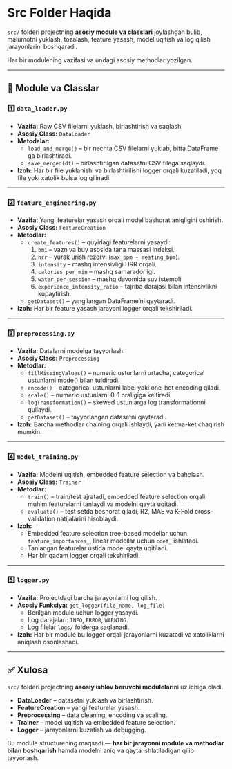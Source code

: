 # Src Folder Haqida

`src/` folderi projectning **asosiy module va classlari** joylashgan bulib, malumotni yuklash, tozalash, feature yasash, model uqitish va log qilish jarayonlarini boshqaradi.  

Har bir modulening vazifasi va undagi asosiy methodlar yozilgan.

---

## 📂 Module va Classlar

### 1️⃣ `data_loader.py`
- **Vazifa:** Raw CSV filelarni yuklash, birlashtirish va saqlash.
- **Asosiy Class:** `DataLoader`
- **Metodelar:**
  - `load_and_merge()` – bir nechta CSV filelarni yuklab, bitta DataFrame ga birlashtiradi.
  - `save_merged(df)` – birlashtirilgan datasetni CSV filega saqlaydi.
- **Izoh:** Har bir file yuklanishi va birlashtirilishi logger orqali kuzatiladi, yoq file yoki xatolik bulsa log qilinadi.

---

### 2️⃣ `feature_engineering.py`
- **Vazifa:** Yangi featurelar yasash orqali model bashorat aniqligini oshirish.
- **Asosiy Class:** `FeatureCreation`
- **Metodlar:**
  - `create_features()` – quyidagi featurelarni yasaydi:
    1. `bmi` – vazn va buy asosida tana massasi indeksi.
    2. `hrr` – yurak urish rezervi (`max_bpm - resting_bpm`).
    3. `intensity` – mashq intensivligi HRR orqali.
    4. `calories_per_min` – mashq samaradorligi.
    5. `water_per_session` – mashq davomida suv istemoli.
    6. `experience_intensity_ratio` – tajriba darajasi bilan intensivlikni kupaytirish.
  - `getDataset()` – yangilangan DataFrame’ni qaytaradi.
- **Izoh:** Har bir feature yasash jarayoni logger orqali tekshiriladi.

---

### 3️⃣ `preprocessing.py`
- **Vazifa:** Datalarni modelga tayyorlash.
- **Asosiy Class:** `Preprocessing`
- **Metodlar:**
  - `fillMissingValues()` – numeric ustunlarni urtacha, categorical ustunlarni mode() bilan tuldiradi.
  - `encode()` – categorical ustunlarni label yoki one-hot encoding qiladi.
  - `scale()` – numeric ustunlarni 0-1 oraligiga keltiradi.
  - `logTransformation()` – skewed ustunlarga log transformationni qullaydi.
  - `getDataset()` – tayyorlangan datasetni qaytaradi.
- **Izoh:** Barcha methodlar chaining orqali ishlaydi, yani ketma-ket chaqirish mumkin.

---

### 4️⃣ `model_training.py`
- **Vazifa:** Modelni uqitish, embedded feature selection va baholash.
- **Asosiy Class:** `Trainer`
- **Metodlar:**
  - `train()` – train/test ajratadi, embedded feature selection orqali muhim featurelarni tanlaydi va modelni qayta uqitadi.
  - `evaluate()` – test setda bashorat qiladi, R2, MAE va K-Fold cross-validation natijalarini hisoblaydi.
- **Izoh:**  
  - Embedded feature selection tree-based modellar uchun `feature_importances_`, linear modellar uchun `coef_` ishlatadi.  
  - Tanlangan featurelar ustida model qayta uqitiladi.  
  - Har bir qadam logger orqali tekshiriladi.

---

### 5️⃣ `logger.py`
- **Vazifa:** Projectdagi barcha jarayonlarni log qilish.
- **Asosiy Funksiya:** `get_logger(file_name, log_file)`
  - Berilgan module uchun logger yasaydi.
  - Log darajalari: `INFO`, `ERROR`, `WARNING`.
  - Log filelar `logs/` folderga saqlanadi.
- **Izoh:** Har bir module bu logger orqali jarayonlarni kuzatadi va xatoliklarni aniqlash osonlashadi.

---

## ✅ Xulosa
`src/` folderi projectning **asosiy ishlov beruvchi modulelari**ni uz ichiga oladi.  
- **DataLoader** – datasetni yuklash va birlashtirish.  
- **FeatureCreation** – yangi featurelar yasash.  
- **Preprocessing** – data cleaning, encoding va scaling.  
- **Trainer** – model uqitish va embedded feature selection.  
- **Logger** – jarayonlarni kuzatish va debugging.  

Bu module structurening maqsadi — **har bir jarayonni module va methodlar bilan boshqarish** hamda modelni aniq va qayta ishlatiladigan qilib tayyorlash.